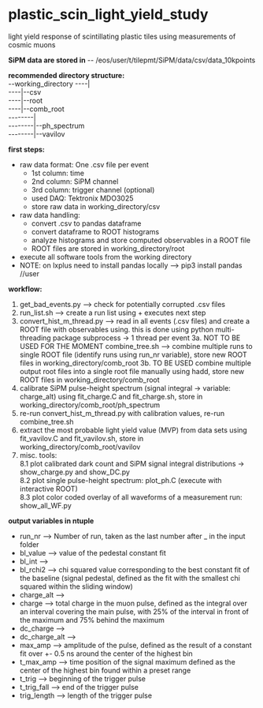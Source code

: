# plastic_scin_light_yield_study
light yield response of scintillating plastic tiles using measurements of cosmic muons

**SiPM data are stored in** 
-- /eos/user/t/tilepmt/SiPM/data/csv/data_10kpoints

**recommended directory structure:**  
--working_directory 
----|  
----|--csv  
----|--root  
----|--comb_root  
--------|  
--------|--ph_spectrum  
--------|--vavilov  

**first steps:**
- raw data format: One .csv file per event
	- 1st column: time
	- 2nd column: SiPM channel
	- 3rd column: trigger channel (optional)
	- used DAQ: Tektronix MDO3025
	- store raw data in working_directory/csv
- raw data handling:
	- convert .csv to pandas dataframe
	- convert dataframe to ROOT histograms
	- analyze histograms and store computed observables in a ROOT file
	- ROOT files are stored in working_directory/root
- execute all software tools from the working directory
- NOTE: on lxplus need to install pandas locally --> pip3 install pandas //user

**workflow:**
1. get_bad_events.py --> check for potentially corrupted .csv files
2. run_list.sh --> create a run list using + executes next step
2. convert_hist_m_thread.py --> read in all events (.csv files) and create a ROOT file with observables using. this is done using python multi-threading package subprocess -> 1 thread per event
3a. NOT TO BE USED FOR THE MOMENT combine_tree.sh --> combine multiple runs to single ROOT file (identify runs using run_nr variable), store new ROOT files in working_directory/comb_root
3b. TO BE USED combine multiple output root files into a single root file manually using hadd, store new ROOT files in working_directory/comb_root
4. calibrate SiPM pulse-height spectrum (signal integral -> variable: charge_alt) using fit_charge.C and fit_charge.sh, store in working_directory/comb_root/ph_spectrum
5. re-run convert_hist_m_thread.py with calibration values, re-run combine_tree.sh
6. extract the most probable light yield value (MVP) from data sets using fit_vavilov.C and fit_vavilov.sh, store in working_directory/comb_root/vavilov
8. misc. tools:   
	8.1 plot calibrated dark count and SiPM signal integral distributions -> show_charge.py and show_DC.py  
	8.2 plot single pulse-height spectrum: plot_ph.C (execute with interactive ROOT)  
	8.3 plot color coded overlay of all waveforms of a measurement run: show_all_WF.py

**output variables in ntuple**
- run_nr --> Number of run, taken as the last number after _ in the input folder
- bl_value --> value of the pedestal constant fit
- bl_int -->
- bl_rchi2 --> chi squared value corresponding to the best constant fit of the baseline (signal pedestal, defined as the fit with the smallest chi squared within the sliding window)
- charge_alt --> 
- charge --> total charge in the muon pulse, defined as the integral over an interval covering the main pulse, with 25% of the interval in front of the maximum and 75% behind the maximum
- dc_charge -->
- dc_charge_alt -->
- max_amp --> amplitude of the pulse, defined as the result of a constant fit over +- 0.5 ns around the center of the highest bin
- t_max_amp --> time position of the signal maximum defined as the center of the highest bin found within a preset range
- t_trig --> beginning of the trigger pulse
- t_trig_fall --> end of the trigger pulse
- trig_length --> length of the trigger pulse
